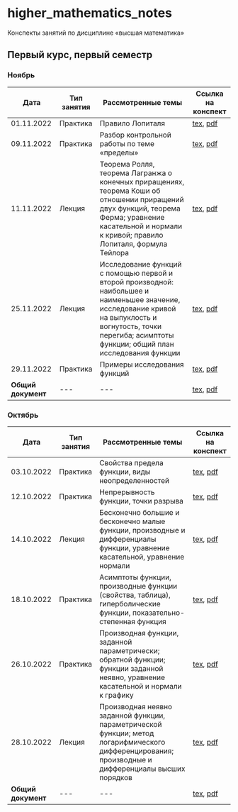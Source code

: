 # higher_mathematics_notes

Конспекты занятий по дисциплине «высшая математика»

## Первый курс, первый семестр

### Ноябрь

| Дата | Тип занятия | Рассмотренные темы | Ссылка на конспект |
|------|-------------|--------------------|--------------------|
| 01.11.2022 | Практика | Правило Лопиталя | [tex](years/year_01/semester_01/november/01-11-2022.tex), [pdf](years/year_01/semester_01/november/renders/01-11-2022.pdf)       |
| 09.11.2022 | Практика | Разбор контрольной работы по теме «пределы» | [tex](years/year_01/semester_01/november/09-11-2022.tex), [pdf](years/year_01/semester_01/november/renders/09-11-2022.pdf)       |
| 11.11.2022 | Лекция | Теорема Ролля, теорема Лагранжа о конечных приращениях, теорема Коши об отношении приращений двух функций, теорема Ферма; уравнение касательной и нормали к кривой; правило Лопиталя, формула Тейлора | [tex](years/year_01/semester_01/november/11-11-2022.tex), [pdf](years/year_01/semester_01/november/renders/11-11-2022.pdf)       |
| 25.11.2022 | Лекция | Исследование функций с помощью первой и второй производной: наибольшее и наименьшее значение, исследование кривой на выпуклость и вогнутость, точки перегиба; асимптоты функции; общий план исследования функции | [tex](years/year_01/semester_01/november/25-11-2022.tex), [pdf](years/year_01/semester_01/november/renders/25-11-2022.pdf)       |
| 29.11.2022 | Практика | Примеры исследования функций | [tex](years/year_01/semester_01/november/29-11-2022.tex), [pdf](years/year_01/semester_01/november/renders/29-11-2022.pdf)       |
| **Общий документ** | --- | --- | [tex](years/year_01/semester_01/november/november.tex), [pdf](years/year_01/semester_01/november/renders/november.pdf) |


### Октябрь

| Дата | Тип занятия | Рассмотренные темы | Ссылка на конспект |
|------|-------------|--------------------|--------------------|
| 03.10.2022 | Практика | Свойства предела функции, виды неопределенностей | [tex](years/year_01/semester_01/october/03-10-2022.tex), [pdf](years/year_01/semester_01/october/render/03-10-2022.pdf)       |
| 12.10.2022 | Практика | Непрерывность функции, точки разрыва             | [tex](years/year_01/semester_01/october/12-10-2022.tex), [pdf](years/year_01/semester_01/october/render/12-10-2022.pdf)       |
| 14.10.2022 | Лекция | Бесконечно большие и бесконечно малые функции, производные и дифференциалы функции, уравнение касательной, уравнение нормали | [tex](years/year_01/semester_01/october/14-10-2022.tex), [pdf](years/year_01/semester_01/october/render/14-10-2022.pdf) |
| 18.10.2022 | Практика | Асимптоты функции, производные функции (свойства, таблица), гиперболические функции, показательно-степенная функция | [tex](years/year_01/semester_01/october/18-10-2022.tex), [pdf](years/year_01/semester_01/october/render/18-10-2022.pdf) |
| 26.10.2022 | Практика | Производная функции, заданной параметрически; обратной функции; функции заданной неявно, уравнение касательной и нормали к графику | [tex](years/year_01/semester_01/october/26-10-2022.tex), [pdf](years/year_01/semester_01/october/render/26-10-2022.pdf) |
| 28.10.2022 | Лекция | Производная неявно заданной функции, параметрической функции; метод логарифмического дифференцирования; производные и дифференциалы высших порядков | [tex](years/year_01/semester_01/october/28-10-2022.tex), [pdf](years/year_01/semester_01/october/render/28-10-2022.pdf) |
| **Общий документ** | --- | --- | [tex](years/year_01/semester_01/october/october.tex), [pdf](years/year_01/semester_01/october/render/october.pdf) |
